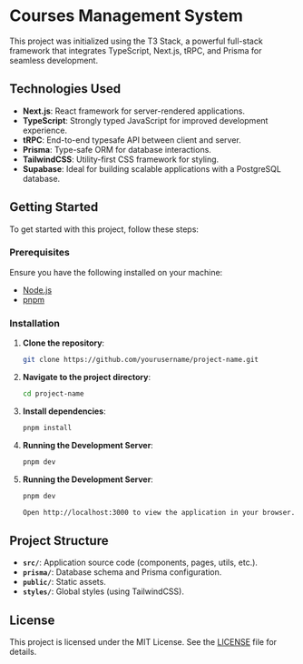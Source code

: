 # Courses Management System

This project was initialized using the T3 Stack, a powerful full-stack framework that integrates TypeScript, Next.js, tRPC, and Prisma for seamless development.

## Technologies Used

- **Next.js**: React framework for server-rendered applications.
- **TypeScript**: Strongly typed JavaScript for improved development experience.
- **tRPC**: End-to-end typesafe API between client and server.
- **Prisma**: Type-safe ORM for database interactions.
- **TailwindCSS**: Utility-first CSS framework for styling.
- **Supabase**: Ideal for building scalable applications with a PostgreSQL database.

## Getting Started

To get started with this project, follow these steps:

### Prerequisites

Ensure you have the following installed on your machine:

- [Node.js](https://nodejs.org/)
- [pnpm](https://pnpm.io/)

### Installation

1. **Clone the repository**:

   ```bash
   git clone https://github.com/yourusername/project-name.git

   ```

2. **Navigate to the project directory**:

   ```bash
   cd project-name

   ```

3. **Install dependencies**:

   ```bash
   pnpm install

   ```

4. **Running the Development Server**:

   ```bash
   pnpm dev

   ```

5. **Running the Development Server**:

   ```bash
   pnpm dev

   Open http://localhost:3000 to view the application in your browser.
   ```

## Project Structure

- **`src/`**: Application source code (components, pages, utils, etc.).
- **`prisma/`**: Database schema and Prisma configuration.
- **`public/`**: Static assets.
- **`styles/`**: Global styles (using TailwindCSS).

## License

This project is licensed under the MIT License. See the [LICENSE](LICENSE) file for details.

